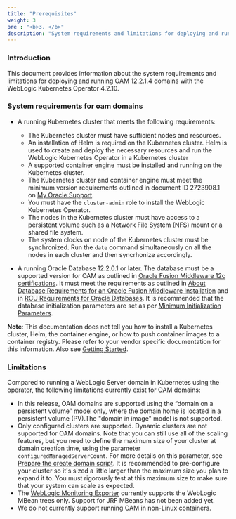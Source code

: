 ```yaml
---
title: "Prerequisites"
weight: 3
pre : "<b>3. </b>"
description: "System requirements and limitations for deploying and running an OAM domain home"
---
```


### Introduction

This document provides information about the system requirements and limitations for deploying and running OAM 12.2.1.4 domains with the WebLogic Kubernetes Operator 4.2.10.



### System requirements for oam domains


* A running Kubernetes cluster that meets the following requirements:
	* The Kubernetes cluster must have sufficient nodes and resources.
	* An installation of Helm is required on the Kubernetes cluster. Helm is used to create and deploy the necessary resources and run the WebLogic Kubernetes Operator in a Kubernetes cluster
	* A supported container engine must be installed and running on the Kubernetes cluster.
    * The Kubernetes cluster and container engine must meet the minimum version requirements outlined in document ID 2723908.1 on [My Oracle Support](https://support.oracle.com).
	* You must have the `cluster-admin` role to install the WebLogic Kubernetes Operator.
	* The nodes in the Kubernetes cluster must have access to a persistent volume such as a Network File System (NFS) mount or a shared file system.
	* The system clocks on node of the Kubernetes cluster must be synchronized. Run the `date` command simultaneously on all the nodes in each cluster and then syncrhonize accordingly.
 
* A running Oracle Database 12.2.0.1 or later. The database must be a supported version for OAM as outlined in [Oracle Fusion Middleware 12c certifications](https://www.oracle.com/technetwork/middleware/fmw-122140-certmatrix-5763476.xlsx). It must meet the requirements as outlined in [About Database Requirements for an Oracle Fusion Middleware Installation](http://www.oracle.com/pls/topic/lookup?ctx=fmw122140&id=GUID-4D3068C8-6686-490A-9C3C-E6D2A435F20A) and in [RCU Requirements for Oracle Databases](http://www.oracle.com/pls/topic/lookup?ctx=fmw122140&id=GUID-35B584F3-6F42-4CA5-9BBB-116E447DAB83). It is recommended that the database initialization parameters are set as per [Minimum Initialization Parameters](https://docs.oracle.com/en/middleware/fusion-middleware/12.2.1.4/ikedg/preparing-existing-database-enterprise-deployment.html#GUID-4597879E-0E9C-4727-8C9F-94DE3EE6BEFB).

**Note**: This documentation does not tell you how to install a Kubernetes cluster, Helm, the container engine, or how to push container images to a container registry. 
Please refer to your vendor specific documentation for this information. Also see [Getting Started](../introduction#getting-started).



### Limitations

Compared to running a WebLogic Server domain in Kubernetes using the operator, the following limitations currently exist for OAM domains:

* In this release, OAM domains are supported using the “domain on a persistent volume” [model](https://oracle.github.io/weblogic-kubernetes-operator/userguide/managing-domains/choosing-a-model/) only, where the domain home is located in a persistent volume (PV).The "domain in image" model is not supported.
* Only configured clusters are supported. Dynamic clusters are not supported for OAM domains. Note that you can still use all of the scaling features, but you need to define the maximum size of your cluster at domain creation time, using the parameter `configuredManagedServerCount`. For more details on this parameter, see [Prepare the create domain script](../create-oam-domains/#prepare-the-create-domain-script). It is recommended to pre-configure your cluster so it's sized a little larger than the maximum size you plan to expand it to. You must rigorously test at this maximum size to make sure that your system can scale as expected. 
* The [WebLogic Monitoring Exporter](https://github.com/oracle/weblogic-monitoring-exporter) currently supports the WebLogic MBean trees only. Support for JRF MBeans has not been added yet.
* We do not currently support running OAM in non-Linux containers.

